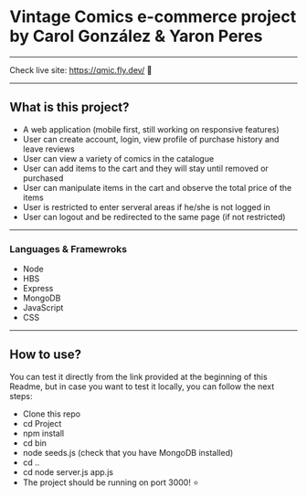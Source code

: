 # Vintage Comics e-commerce project by Carol González & Yaron Peres

---
Check live site: https://qmic.fly.dev/ 🚀

--- 

## **What is this project?**
- A web application (mobile first, still working on responsive features)
- User can create account, login, view profile of purchase history and leave reviews
- User can view a variety of comics in the catalogue
- User can add items to the cart and they will stay until removed or purchased
- User can manipulate items in the cart and observe the total price of the items
- User is restricted to enter serveral areas if he/she is not logged in
- User can logout and be redirected to the same page (if not restricted)

---

### **Languages & Framewroks**
- Node
- HBS
- Express 
- MongoDB
- JavaScript
- CSS

---

## **How to use?**
You can test it directly from the link provided at the beginning of this Readme, but in case you want to test it locally, you can follow the next steps:
- Clone this repo
- cd Project
- npm install
- cd bin
- node seeds.js (check that you have MongoDB installed)
- cd ..
- cd node server.js app.js 
- The project should be running on port 3000! ⭐️ 
